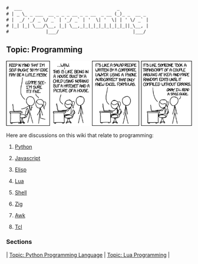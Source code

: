 ```text
#  ___                                    _ 
# | _ \_ _ ___  __ _ _ _ __ _ _ __  _ __ (_)_ _  __ _ 
# |  _/ '_/ _ \/ _` | '_/ _` | '  \| '  \| | ' \/ _` | 
# |_| |_| \___/\__, |_| \__,_|_|_|_|_|_|_|_|_||_\__, | 
#              |___/                            |___/ 
```

## Topic: Programming

![I am self taught.](/assets/img/code_quality.png)

Here are discussions on this wiki that relate to programming:

1. [Python](python)

2. [Javascript](javascript)

3. [Elisp](elisp)

4. [Lua](lua)

5. [Shell](shell)

6. [Zig](zig)

7. [Awk](awk)

8. [Tcl](tcl)

### Sections

| [Topic: Python Programming Language](python) | [Topic: Lua Programming](lua) |
